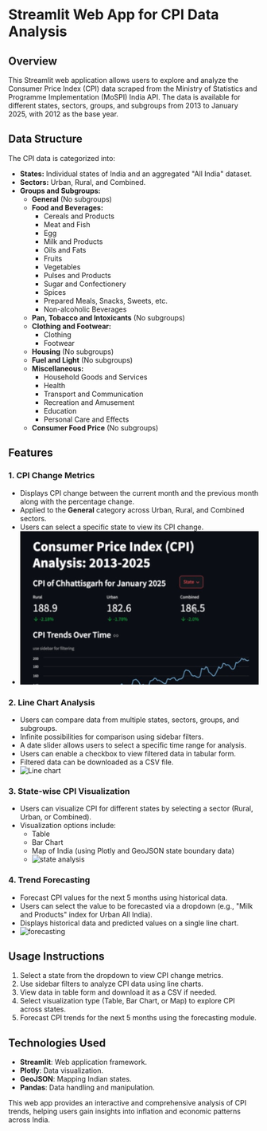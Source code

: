 # Streamlit Web App for CPI Data Analysis

## Overview
This Streamlit web application allows users to explore and analyze the Consumer Price Index (CPI) data scraped from the Ministry of Statistics and Programme Implementation (MoSPI) India API. The data is available for different states, sectors, groups, and subgroups from 2013 to January 2025, with 2012 as the base year.

## Data Structure
The CPI data is categorized into:
- **States:** Individual states of India and an aggregated "All India" dataset.
- **Sectors:** Urban, Rural, and Combined.
- **Groups and Subgroups:**
  - **General** (No subgroups)
  - **Food and Beverages:**
    - Cereals and Products
    - Meat and Fish
    - Egg
    - Milk and Products
    - Oils and Fats
    - Fruits
    - Vegetables
    - Pulses and Products
    - Sugar and Confectionery
    - Spices
    - Prepared Meals, Snacks, Sweets, etc.
    - Non-alcoholic Beverages
  - **Pan, Tobacco and Intoxicants** (No subgroups)
  - **Clothing and Footwear:**
    - Clothing
    - Footwear
  - **Housing** (No subgroups)
  - **Fuel and Light** (No subgroups)
  - **Miscellaneous:**
    - Household Goods and Services
    - Health
    - Transport and Communication
    - Recreation and Amusement
    - Education
    - Personal Care and Effects
  - **Consumer Food Price** (No subgroups)

## Features
### 1. CPI Change Metrics
- Displays CPI change between the current month and the previous month along with the percentage change.
- Applied to the **General** category across Urban, Rural, and Combined sectors.
- Users can select a specific state to view its CPI change.
- ![CPI Change Metrics](./test%20scripts/metric.gif)

### 2. Line Chart Analysis
- Users can compare data from multiple states, sectors, groups, and subgroups.
- Infinite possibilities for comparison using sidebar filters.
- A date slider allows users to select a specific time range for analysis.
- Users can enable a checkbox to view filtered data in tabular form.
- Filtered data can be downloaded as a CSV file.
- ![Line chart](./test%20scripts/analysis.gif)

### 3. State-wise CPI Visualization
- Users can visualize CPI for different states by selecting a sector (Rural, Urban, or Combined).
- Visualization options include:
  - Table
  - Bar Chart
  - Map of India (using Plotly and GeoJSON state boundary data)
  - ![state analysis](./test%20scripts/maps.gif)

### 4. Trend Forecasting
- Forecast CPI values for the next 5 months using historical data.
- Users can select the value to be forecasted via a dropdown (e.g., "Milk and Products" index for Urban All India).
- Displays historical data and predicted values on a single line chart.
- ![forecasting](./test%20scripts/forecast.gif)

## Usage Instructions
1. Select a state from the dropdown to view CPI change metrics.
2. Use sidebar filters to analyze CPI data using line charts.
3. View data in table form and download it as a CSV if needed.
4. Select visualization type (Table, Bar Chart, or Map) to explore CPI across states.
5. Forecast CPI trends for the next 5 months using the forecasting module.

## Technologies Used
- **Streamlit**: Web application framework.
- **Plotly**: Data visualization.
- **GeoJSON**: Mapping Indian states.
- **Pandas**: Data handling and manipulation.

This web app provides an interactive and comprehensive analysis of CPI trends, helping users gain insights into inflation and economic patterns across India.

